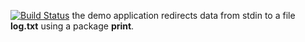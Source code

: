 [![Build Status](https://travis-ci.org/vaulex/lab16.svg?branch=master)](https://travis-ci.org/vaulex/lab16)
the demo application redirects data from stdin to a file **log.txt** using a package **print**.

